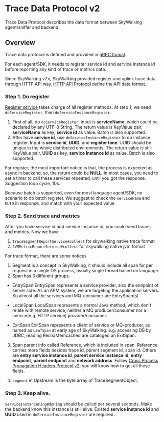 # Trace Data Protocol v2
Trace Data Protocol describes the data format between SkyWalking agent/sniffer and backend. 

## Overview
Trace data protocol is defined and provided in [gRPC format](https://github.com/apache/skywalking-data-collect-protocol).

For each agent/SDK, it needs to register service id and service instance id before reporting any kind of trace 
or metrics data.

Since SkyWalking v7.x, SkyWalking provided register and uplink trace data through HTTP API way.
[HTTP API Protocol](HTTP-API-Protocol.md) define the API data format.

### Step 1. Do register
[Register service](https://github.com/apache/skywalking-data-collect-protocol/tree/master/register/Register.proto) takes charge of 
all register methods. At step 1, we need `doServiceRegister`, then `doServiceInstanceRegister`.

1. First of all, do `doServiceRegister`, input is **serviceName**, which could be declared by any UTF-8 String. The return 
value is KeyValue pair, **serviceName** as key, **service id** as value. Batch is also supported.
1. After have **service id**, use `doServiceInstanceRegister` to do instance register. Input is **service id**, **UUID**,
and **register time**. UUID should be unique in the whole distributed environments. The return value is still KeyValue pair,
**UUID** as key, **service instance id** as value. Batch is also supported.

For register, the most important notice is that, the process is expected as async in backend, so, the return could be **NULL**.
In most cases, you need to set a timer to call these services repeated, until you got the response. Suggestion loop cycle, 10s.

Because batch is supported, even for most language agent/SDK, no scenario to do batch register. We suggest to check the  `serviceName`
and `UUID` in response, and match with your expected value.

### Step 2. Send trace and metrics
After you have service id and service instance id, you could send traces and metrics. Now we
have 
1. `TraceSegmentReportService#collect` for skywalking native trace format
1. `JVMMetricReportService#collect` for skywalking native jvm format

For trace format, there are some notices
1. Segment is a concept in SkyWalking, it should include all span for per request in a single OS process, usually single thread based on language.
2. Span has 3 different groups.

* EntrySpan
EntrySpan represents a service provider, also the endpoint of server side. As an APM system, we are targeting the 
application servers. So almost all the services and MQ-consumer are EntrySpan(s).

* LocalSpan
LocalSpan represents a normal Java method, which don't relate with remote service, neither a MQ producer/consumer
nor a service(e.g. HTTP service) provider/consumer.

* ExitSpan
ExitSpan represents a client of service or MQ-producer, as named as `LeafSpan` at early age of SkyWalking.
e.g. accessing DB by JDBC, reading Redis/Memcached are cataloged an ExitSpan. 

3. Span parent info called Reference, which is included in span. Reference carries more fields besides 
trace id, parent segment id, span id. Others are **entry service instance id**, **parent service instance id**,
**entry endpoint**, **parent endpoint** and **network address**. Follow [Cross Process Propagation Headers Protocol v2](Skywalking-Cross-Process-Propagation-Headers-Protocol-v2.md),
you will know how to get all these fields.

4. `segment` in Upstream is the byte array of TraceSegmentObject.

### Step 3. Keep alive.
`ServiceInstancePing#doPing` should be called per several seconds. Make the backend know this instance is still
alive. Existed **service instance id** and **UUID** used in `doServiceInstanceRegister` are required.
